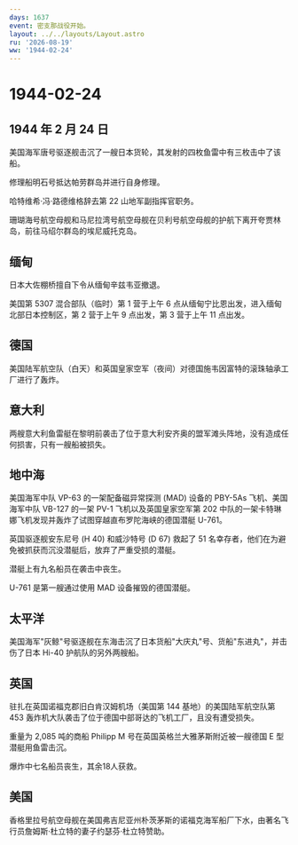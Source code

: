 ```yaml
---
days: 1637
event: 密支那战役开始。
layout: ../../layouts/Layout.astro
ru: '2026-08-19'
ww: '1944-02-24'
---
```


# 1944-02-24

## 1944 年 2 月 24 日

美国海军唐号驱逐舰击沉了一艘日本货轮，其发射的四枚鱼雷中有三枚击中了该船。

修理船明石号抵达帕劳群岛并进行自身修理。

哈特维希·冯·路德维格辞去第 22 山地军副指挥官职务。

珊瑚海号航空母舰和马尼拉湾号航空母舰在贝利号航空母舰的护航下离开夸贾林岛，前往马绍尔群岛的埃尼威托克岛。

## 缅甸

日本大佐棚桥擅自下令从缅甸辛兹韦亚撤退。

美国第 5307 混合部队（临时）第 1 营于上午 6
点从缅甸宁比恩出发，进入缅甸北部日本控制区，第 2 营于上午 9 点出发，第 3
营于上午 11 点出发。

## 德国

美国陆军航空队（白天）和英国皇家空军（夜间）对德国施韦因富特的滚珠轴承工厂进行了轰炸。

## 意大利

两艘意大利鱼雷艇在黎明前袭击了位于意大利安齐奥的盟军滩头阵地，没有造成任何损害，只有一艘船被损失。

## 地中海

美国海军中队 VP-63 的一架配备磁异常探测 (MAD) 设备的 PBY-5As
飞机、美国海军中队 VB-127 的一架 PV-1 飞机以及英国皇家空军第 202
中队的一架卡特琳娜飞机发现并轰炸了试图穿越直布罗陀海峡的德国潜艇 U-761。

英国驱逐舰安东尼号 (H 40) 和威沙特号 (D 67) 救起了 51
名幸存者，他们在为避免被抓获而沉没潜艇后，放弃了严重受损的潜艇。

潜艇上有九名船员在袭击中丧生。

U-761 是第一艘通过使用 MAD 设备摧毁的德国潜艇。

## 太平洋

美国海军"灰鲸"号驱逐舰在东海击沉了日本货船"大庆丸"号、货船"东进丸"，并击伤了日本
Hi-40 护航队的另外两艘船。

## 英国

驻扎在英国诺福克郡旧白肯汉姆机场（美国第 144 基地）的美国陆军航空队第
453 轰炸机大队袭击了位于德国中部哥达的飞机工厂，且没有遭受损失。

重量为 2,085 吨的商船 Philipp M 号在英国英格兰大雅茅斯附近被一艘德国 E
型潜艇用鱼雷击沉。

爆炸中七名船员丧生，其余18人获救。

## 美国

香格里拉号航空母舰在美国弗吉尼亚州朴茨茅斯的诺福克海军船厂下水，由著名飞行员詹姆斯·杜立特的妻子约瑟芬·杜立特赞助。